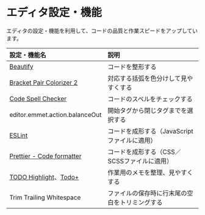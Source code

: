 # エディタ設定・機能
エディタの設定・機能を利用して、コードの品質と作業スピードをアップしています。

| 設定・機能名 | 説明 |
| :--- | :--- |
| [Beautify](https://marketplace.visualstudio.com/items?itemName=HookyQR.beautify) | コードを整形する |
| [Bracket Pair Colorizer 2](https://marketplace.visualstudio.com/items?itemName=CoenraadS.bracket-pair-colorizer-2) | 対応する括弧を色分けして見やすくする |
| [Code Spell Checker](https://marketplace.visualstudio.com/items?itemName=streetsidesoftware.code-spell-checker) | コードのスペルをチェックする |
| editor.emmet.action.balanceOut | 開始タグから閉じタグまでを選択する |
| [ESLint](https://marketplace.visualstudio.com/items?itemName=dbaeumer.vscode-eslint) | コードを成形する（JavaScriptファイルに適用） |
| [Prettier - Code formatter](https://marketplace.visualstudio.com/items?itemName=esbenp.prettier-vscode) | コードを成形する（CSS／SCSSファイルに適用） |
| [TODO Highlight](https://marketplace.visualstudio.com/items?itemName=wayou.vscode-todo-highlight)、[Todo+](https://marketplace.visualstudio.com/items?itemName=fabiospampinato.vscode-todo-plus) | 作業用のメモを整理、見やすくする |
| Trim Trailing Whitespace | ファイルの保存時に行末尾の空白をトリミングする |
